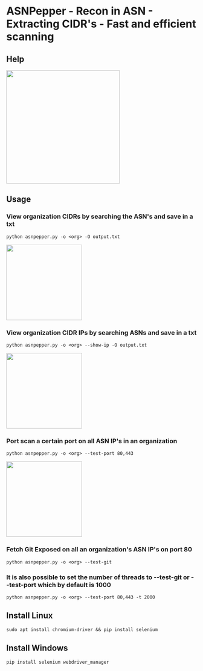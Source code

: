 # ASNPepper - Recon in ASN - Extracting CIDR's - Fast and efficient scanning

## Help
<img height="300em" src="https://user-images.githubusercontent.com/54555784/188523522-3a373814-3c55-4117-ac96-5cae43189e6d.png" />

## Usage

### View organization CIDRs by searching the ASN's and save in a txt
```
python asnpepper.py -o <org> -O output.txt
```
<img height="200em" src="https://user-images.githubusercontent.com/54555784/188524712-362d65a0-c9b0-4928-9ee3-f52f0b59e7df.png" />

### View organization CIDR IPs by searching ASNs and save in a txt
```
python asnpepper.py -o <org> --show-ip -O output.txt
```
<img height="200em" src="https://user-images.githubusercontent.com/54555784/188536672-a53443d7-a6a4-415f-854c-7d90e8044590.png" />

### Port scan a certain port on all ASN IP's in an organization
```
python asnpepper.py -o <org> --test-port 80,443
```
<img height="200em" src="https://user-images.githubusercontent.com/54555784/188536782-943242f8-414e-4331-87ac-1f688f1c060d.png" />

### Fetch Git Exposed on all an organization's ASN IP's on port 80
```
python asnpepper.py -o <org> --test-git
```
### It is also possible to set the number of threads to --test-git or --test-port which by default is 1000
```
python asnpepper.py -o <org> --test-port 80,443 -t 2000
```
## Install Linux 
```
sudo apt install chromium-driver && pip install selenium
```
## Install Windows  
```
pip install selenium webdriver_manager
```
